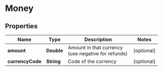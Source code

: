 
# Money

## Properties
Name | Type | Description | Notes
------------ | ------------- | ------------- | -------------
**amount** | **Double** | Amount in that currency (use negative for refunds) |  [optional]
**currencyCode** | **String** | Code of the currency |  [optional]



